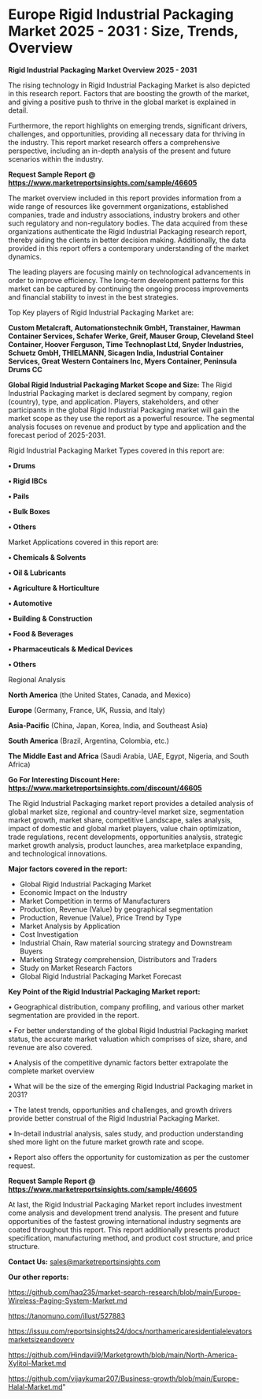 # Europe Rigid Industrial Packaging Market 2025 - 2031 : Size, Trends, Overview

<Strong> Rigid Industrial Packaging Market Overview 2025 - 2031</strong>

The rising technology in Rigid Industrial Packaging Market is also depicted in this research report. Factors that are boosting the growth of the market, and giving a positive push to thrive in the global market is explained in detail.

Furthermore, the report highlights on emerging trends, significant drivers, challenges, and opportunities, providing all necessary data for thriving in the industry. This report market research offers a comprehensive perspective, including an in-depth analysis of the present and future scenarios within the industry.

<strong>Request Sample Report @ <a href=https://www.marketreportsinsights.com/sample/46605>https://www.marketreportsinsights.com/sample/46605</a></strong>

The market overview included in this report provides information from a wide range of resources like government organizations, established companies, trade and industry associations, industry brokers and other such regulatory and non-regulatory bodies. The data acquired from these organizations authenticate the Rigid Industrial Packaging research report, thereby aiding the clients in better decision making. Additionally, the data provided in this report offers a contemporary understanding of the market dynamics.

The leading players are focusing mainly on technological advancements in order to improve efficiency. The long-term development patterns for this market can be captured by continuing the ongoing process improvements and financial stability to invest in the best strategies.

Top Key players of Rigid Industrial Packaging Market are:

<strong>Custom Metalcraft, Automationstechnik GmbH, Transtainer, Hawman Container Services, Schafer Werke, Greif, Mauser Group, Cleveland Steel Container, Hoover Ferguson, Time Technoplast Ltd, Snyder Industries, Schuetz GmbH, THIELMANN, Sicagen India, Industrial Container Services, Great Western Containers Inc, Myers Container, Peninsula Drums CC</strong>

<strong><b>Global Rigid Industrial Packaging Market Scope and Size:</b></strong>
The Rigid Industrial Packaging market is declared segment by company, region (country), type, and application. Players, stakeholders, and other participants in the global Rigid Industrial Packaging market will gain the market scope as they use the report as a powerful resource. The segmental analysis focuses on revenue and product by type and application and the forecast period of 2025-2031.

Rigid Industrial Packaging Market Types covered in this report are:

<strong>•  Drums

•  Rigid IBCs

•  Pails

•  Bulk Boxes

•  Others</strong>

Market Applications covered in this report are:

<strong>•  Chemicals & Solvents

•  Oil & Lubricants

•  Agriculture & Horticulture

•  Automotive

•  Building & Construction

•  Food & Beverages

•  Pharmaceuticals & Medical Devices

•  Others</strong> 

Regional Analysis

<strong>North America</strong> (the United States, Canada, and Mexico)

<strong>Europe</strong> (Germany, France, UK, Russia, and Italy)

<strong>Asia-Pacific</strong> (China, Japan, Korea, India, and Southeast Asia)

<strong>South America</strong> (Brazil, Argentina, Colombia, etc.)

<strong>The Middle East and Africa</strong> (Saudi Arabia, UAE, Egypt, Nigeria, and South Africa)

<strong>Go For Interesting Discount Here: <a href=https://www.marketreportsinsights.com/discount/46605>https://www.marketreportsinsights.com/discount/46605</a></strong>

The Rigid Industrial Packaging market report provides a detailed analysis of global market size, regional and country-level market size, segmentation market growth, market share, competitive Landscape, sales analysis, impact of domestic and global market players, value chain optimization, trade regulations, recent developments, opportunities analysis, strategic market growth analysis, product launches, area marketplace expanding, and technological innovations.

<strong><b>Major factors covered in the report:</b></strong>
<ul>
  <li>Global Rigid Industrial Packaging Market </li>
  <li>Economic Impact on the Industry</li>
  <li>Market Competition in terms of Manufacturers</li>
  <li>Production, Revenue (Value) by geographical segmentation</li>
  <li>Production, Revenue (Value), Price Trend by Type</li>
  <li>Market Analysis by Application</li>
  <li>Cost Investigation</li>
  <li>Industrial Chain, Raw material sourcing strategy and Downstream Buyers</li>
  <li>Marketing Strategy comprehension, Distributors and Traders</li>
  <li>Study on Market Research Factors</li>
  <li>Global Rigid Industrial Packaging Market Forecast</li>
</ul>

<strong><b>Key Point of the Rigid Industrial Packaging Market report:</b></strong>

• Geographical distribution, company profiling, and various other market segmentation are provided in the report.

• For better understanding of the global Rigid Industrial Packaging market status, the accurate market valuation which comprises of size, share, and revenue are also covered.

• Analysis of the competitive dynamic factors better extrapolate the complete market overview

• What will be the size of the emerging Rigid Industrial Packaging market in 2031?

• The latest trends, opportunities and challenges, and growth drivers provide better construal of the Rigid Industrial Packaging Market.

• In-detail industrial analysis, sales study, and production understanding shed more light on the future market growth rate and scope.

• Report also offers the opportunity for customization as per the customer request.

<strong>Request Sample Report @ <a href=https://www.marketreportsinsights.com/sample/46605>https://www.marketreportsinsights.com/sample/46605</a></strong>

At last, the Rigid Industrial Packaging Market report includes investment come analysis and development trend analysis. The present and future opportunities of the fastest growing international industry segments are coated throughout this report. This report additionally presents product specification, manufacturing method, and product cost structure, and price structure.

<strong>Contact Us:</strong>
sales@marketreportsinsights.com

<strong>Our other reports:</strong>

<a href=https://github.com/haq235/market-search-research/blob/main/Europe-Wireless-Paging-System-Market.md>https://github.com/haq235/market-search-research/blob/main/Europe-Wireless-Paging-System-Market.md</a>

<a href=https://tanomuno.com/illust/527883>https://tanomuno.com/illust/527883</a>

<a href=https://issuu.com/reportsinsights24/docs/northamericaresidentialelevatorsmarketsizeandoverv>https://issuu.com/reportsinsights24/docs/northamericaresidentialelevatorsmarketsizeandoverv</a>

<a href=https://github.com/Hindavii9/Marketgrowth/blob/main/North-America-Xylitol-Market.md>https://github.com/Hindavii9/Marketgrowth/blob/main/North-America-Xylitol-Market.md</a>

<a href=https://github.com/vijaykumar207/Business-growth/blob/main/Europe-Halal-Market.md>https://github.com/vijaykumar207/Business-growth/blob/main/Europe-Halal-Market.md</a>"
